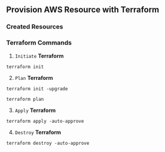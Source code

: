 ## Provision AWS Resource with Terraform

### Created Resources


### Terraform Commands
1. `Initiate` **Terraform**
```shell
terraform init
```

2. `Plan` **Terraform**
```shell
terraform init -upgrade

terraform plan
```

3. `Apply` **Terraform**
```shell
terraform apply -auto-approve
```

4. `Destroy` **Terraform**
```shell
terraform destroy -auto-approve
```